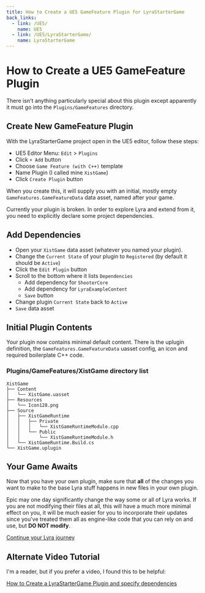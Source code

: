 ```yaml
---
title: How to Create a UE5 GameFeature Plugin for LyraStarterGame
back_links:
  - link: /UE5/
    name: UE5
  - link: /UE5/LyraStarterGame/
    name: LyraStarterGame
---
```



# How to Create a UE5 GameFeature Plugin

There isn't anything particularly special about this plugin except apparently it must go into the `Plugins/GameFeatures` directory.


## Create New GameFeature Plugin

With the LyraStarterGame project open in the UE5 editor, follow these steps:

- UE5 Editor Menu: `Edit` > `Plugins`
- Click `+ Add` button
- Choose `Game Feature (with C++)` template
- Name Plugin (I called mine `XistGame`)
- Click `Create Plugin` button

When you create this, it will supply you with an initial, mostly empty `GameFeatures.GameFeatureData` data asset, named after your game.

Currently your plugin is broken.  In order to explore Lyra and extend from it, you need to explicitly declare some project dependencies.


## Add Dependencies

- Open your `XistGame` data asset (whatever you named your plugin).
- Change the `Current State` of your plugin to `Registered` (by default it should be `Active`)
- Click the `Edit Plugin` button
- Scroll to the bottom where it lists `Dependencies`
  - Add dependency for `ShooterCore`
  - Add dependency for `LyraExampleContent`
  - `Save` button
- Change plugin `Current State` back to `Active`
- `Save` data asset


## Initial Plugin Contents

Your plugin now contains minimal default content.  There is the uplugin definition, the `GameFeatures.GameFeatureData` uasset config, an icon and
required boilerplate C++ code.

### Plugins/GameFeatures/XistGame directory list
```text
XistGame
├── Content
│   └── XistGame.uasset
├── Resources
│   └── Icon128.png
├── Source
│   ├── XistGameRuntime
│   │   ├── Private
│   │   │   └── XistGameRuntimeModule.cpp
│   │   └── Public
│   │       └── XistGameRuntimeModule.h
│   └── XistGameRuntime.Build.cs
└── XistGame.uplugin
```


## Your Game Awaits

Now that you have your own plugin, make sure that **all** of the changes you want
to make to the base Lyra stuff happens in new files in your own plugin.

Epic may one day significantly change the way some or all of Lyra works.  If you
are not modifying their files at all, this will have a much more minimal effect on you, it will be much easier for you to incorporate their updates since you've
treated them all as engine-like code that you can rely on and use, but
**DO NOT modify**.

<a href="./">
    Continue your Lyra journey
</a>


## Alternate Video Tutorial

I'm a reader, but if you prefer a video, I found this to be helpful:

[How to Create a LyraStarterGame Plugin and specify dependencies](https://youtu.be/Y67z-k0DkLY?t=163)

